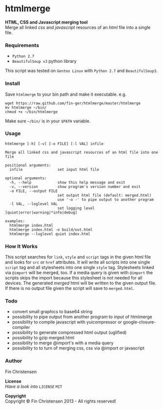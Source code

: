 htmlmerge
=========

__HTML, CSS and Javascript merging tool__  
Merge all linked _css_ and _javascript_ resources of an _html_ file into a
single file.

### Requirements ###
* `Python 2.7`
* `BeautifulSoup v3` python library

This script was tested on `Gentoo Linux` with `Python 2.7` and `BeautifulSoup3`.


### Install ###
Save `htmlmerge` to your bin path and make it executable.
e.g.

    wget https://raw.github.com/fin-ger/htmlmerge/master/htmlmerge
    mv htmlmerge ~/bin/
    chmod +x ~/bin/htmlmerge

Make sure `~/bin/` is in your `$PATH` variable.

### Usage ###
    htmlmerge [-h] [-v] [-o FILE] [-l VAL] infile
    
    Merge all linked css and javascript resources of an html file into one file
    
    positional arguments:
      infile                set input html file
    
    optional arguments:
      -h, --help            show this help message and exit
      -v, --version         show program's version number and exit
      -o FILE, --output FILE
                            set output html file (default: merged.html)
                            use '-o -' to pipe output to another program
      -l VAL, --loglevel VAL
                            set logging level [quiet|error|warning|*info|debug]
    
    examples:
      htmlmerge index.html
      htmlmerge index.html -o build/out.html
      htmlmerge --loglevel quiet index.html

### How It Works ###
This script searches for `link`, `style` and `script` tags in the given html
file and looks for `src` or `href` attributes. It will write all scripts into
one single `script` tag and all stylesheets into one single `style` tag.
Stylesheets linked via `@import` will be merged, too. If a media query is given
with `@import` the scripts skips the import because this stylesheet is not
needed for all devices. The generated *merged* html will be written to the given
output file. If there is no output file given the script will save to
`merged.html`.

### Todo ###
* convert small graphics to base64 string
* possibility to pipe output from another program to input of htmlmerge
* possibility to compile javascript with yuicompressor or
  google-closure-compiler
* possibility to generate compressed html output (uglified)
* possibility to gzip merged.html
* possibility to merge @import's with a media query
* possibility to to turn of merging css, css via @import or javascript

### Author ###
Fin Christensen

__License__  
*Have a look into `LICENSE`* `MIT`

__Copyright__  
Copyright &copy; Fin Christensen 2013 - All rights reserved!
